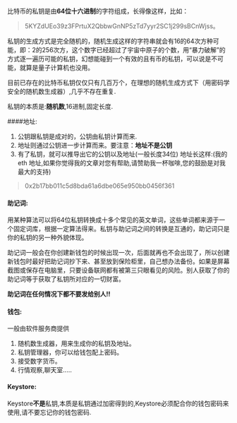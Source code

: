 比特币的私钥是由**64位十六进制**的字符组成，长得像这样，比如：
> 5KYZdUEo39z3FPrtuX2QbbwGnNP5zTd7yyr2SC1j299sBCnWjss。

私钥的生成方式是完全随机的，随机生成这样的字符串就会有16的64次方种可能，即：2的256次方，这个数字已经超过了宇宙中原子的个数，用“暴力破解”的方式逐一遍历可能的私钥，幻想能碰到一个有效的且有币的私钥，可以说是不可能，就算是量子计算机也没用。

目前已存在的比特币私钥仅仅只有几百万个，在理想的随机生成方式下（用密码学安全的随机数生成器）,几乎不存在重复.

私钥的本质是:**随机数**,16进制,固定长度.

####地址:

1. 公钥跟私钥是成对的，公钥由私钥计算而来.
2. 地址则通过公钥进一步计算而来。要注意：**地址不是公钥**
3. 有了私钥，就可以推导出它的公钥以及地址(一般长度34位)
地址长这样:(我的 eth 地址,如果你觉得我的文章对您有帮助,请赞助我一杯咖啡,您的鼓励是对我最大的支持)

 >0x2b17bb011c5d8bda61a6dbe065e950bb0456f361
 
#### 助记词:
 
用某种算法可以将64位私钥转换成十多个常见的英文单词，这些单词都来源于一个固定词库，根据一定算法得来。私钥与助记词之间的转换是互通的，助记词只是你的私钥的另一种外貌体现。

助记词一般会在你创建新钱包的时候出现一次，后面就再也不会出现了，所以创建新钱包时最好把助记词抄下来、甚至放到保险柜里，自己想办法备份。如果是屏幕截图或保存在电脑里，只要设备联网都有被第三只眼看见的风险。别人获取了你的助记词等于获取了私钥所对应的一切财富。

**助记词在任何情况下都不要发给别人!!**

#### 钱包:

一般由软件服务商提供

1. 随机数生成器，用来生成你的私钥及地址。
2. 私钥管理器，你可以给钱包配上密码。
3. 接受数字货币。
4. 行情观察,聊天室.....

#### Keystore:

Keystore**不是**私钥,本质是私钥通过加密得到的,Keystore必须配合你的钱包密码来使用,请不要忘记你的钱包密码.





